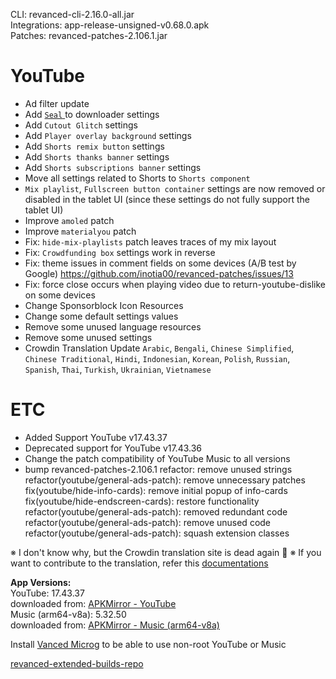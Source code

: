 CLI: revanced-cli-2.16.0-all.jar  
Integrations: app-release-unsigned-v0.68.0.apk  
Patches: revanced-patches-2.106.1.jar  

YouTube
==
- Ad filter update
- Add [`Seal` ](https://github.com/JunkFood02/Seal) to downloader settings
- Add `Cutout Glitch` settings
- Add `Player overlay background` settings
- Add `Shorts remix button` settings
- Add `Shorts thanks banner` settings
- Add `Shorts subscriptions banner` settings
- Move all settings related to Shorts to `Shorts component`
- `Mix playlist`, `Fullscreen button container` settings are now removed or disabled in the tablet UI (since these settings do not fully support the tablet UI)
- Improve `amoled` patch
- Improve `materialyou` patch
- Fix: `hide-mix-playlists` patch leaves traces of my mix layout
- Fix: `Crowdfunding box` settings work in reverse
- Fix: theme issues in comment fields on some devices (A/B test by Google) https://github.com/inotia00/revanced-patches/issues/13
- Fix: force close occurs when playing video due to return-youtube-dislike on some devices
- Change Sponsorblock Icon Resources
- Change some default settings values
- Remove some unused language resources
- Remove some unused settings
- Crowdin Translation Update
`Arabic`, `Bengali`, `Chinese Simplified`, `Chinese Traditional`, `Hindi`, `Indonesian`, `Korean`, `Polish`, `Russian`, `Spanish`, `Thai`, `Turkish`, `Ukrainian`, `Vietnamese`

ETC
==
- Added Support YouTube v17.43.37
- Deprecated support for YouTube v17.43.36
- Change the patch compatibility of YouTube Music to all versions
- bump revanced-patches-2.106.1
refactor: remove unused strings
refactor(youtube/general-ads-patch): remove unnecessary patches
fix(youtube/hide-info-cards): remove initial popup of info-cards
fix(youtube/hide-endscreen-cards): restore functionality
refactor(youtube/general-ads-patch): removed redundant code
refactor(youtube/general-ads-patch): remove unused code
refactor(youtube/general-ads-patch): squash extension classes

※ I don't know why, but the Crowdin translation site is dead again 🤷
※ If you want to contribute to the translation, refer this [documentations](https://telegra.ph/How-to-contribute-to-Crowdin-translations-via-upload-of-stringsxml-file-11-10)
  
**App Versions:**  
YouTube: 17.43.37  
downloaded from: [APKMirror - YouTube](https://www.apkmirror.com/apk/google-inc/youtube/youtube-17-43-37-release/youtube-17-43-37-android-apk-download/)  
Music (arm64-v8a): 5.32.50  
downloaded from: [APKMirror - Music (arm64-v8a)](https://www.apkmirror.com/apk/google-inc/youtube-music/youtube-music-5-32-50-release/youtube-music-5-32-50-android-apk-download/)  

Install [Vanced Microg](https://github.com/inotia00/VancedMicroG/releases) to be able to use non-root YouTube or Music  

[revanced-extended-builds-repo](https://github.com/E85Addict/revanced-extended-builds)  
